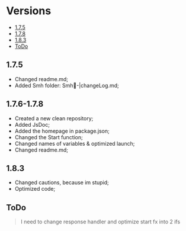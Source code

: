 # Versions
- [1.7.5](#1.7.5)
- [1.7.8](#1.7.6-1.7.8)
- [1.8.3](#1.8.3)
- [ToDo](#ToDo)
## 1.7.5
* Changed readme.md;
* Added Smh folder: Smh📁-|changeLog.md;

## 1.7.6-1.7.8
* Created a new clean repository;
* Added JsDoc;
* Added the homepage in package.json;
* Changed the Start function;
* Changed names of variables & optimized launch;
* Changed readme.md;
## 1.8.3
* Changed cautions, because im stupid;
* Optimized code;
## ToDo
> I need to change response handler and optimize start fx into 2 ifs